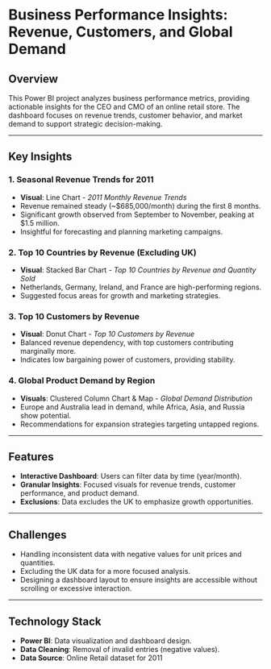 # **Business Performance Insights: Revenue, Customers, and Global Demand**

## **Overview**
This Power BI project analyzes business performance metrics, providing actionable insights for the CEO and CMO of an online retail store. The dashboard focuses on revenue trends, customer behavior, and market demand to support strategic decision-making.

---

## **Key Insights**
### **1. Seasonal Revenue Trends for 2011**
- **Visual**: Line Chart - *2011 Monthly Revenue Trends*
- Revenue remained steady (~$685,000/month) during the first 8 months.
- Significant growth observed from September to November, peaking at $1.5 million.
- Insightful for forecasting and planning marketing campaigns.

### **2. Top 10 Countries by Revenue (Excluding UK)**
- **Visual**: Stacked Bar Chart - *Top 10 Countries by Revenue and Quantity Sold*
- Netherlands, Germany, Ireland, and France are high-performing regions.
- Suggested focus areas for growth and marketing strategies.

### **3. Top 10 Customers by Revenue**
- **Visual**: Donut Chart - *Top 10 Customers by Revenue*
- Balanced revenue dependency, with top customers contributing marginally more.
- Indicates low bargaining power of customers, providing stability.

### **4. Global Product Demand by Region**
- **Visuals**: Clustered Column Chart & Map - *Global Demand Distribution*
- Europe and Australia lead in demand, while Africa, Asia, and Russia show potential.
- Recommendations for expansion strategies targeting untapped regions.

---

## **Features**
- **Interactive Dashboard**: Users can filter data by time (year/month).
- **Granular Insights**: Focused visuals for revenue trends, customer performance, and product demand.
- **Exclusions**: Data excludes the UK to emphasize growth opportunities.

---

## **Challenges**
- Handling inconsistent data with negative values for unit prices and quantities.
- Excluding the UK data for a more focused analysis.
- Designing a dashboard layout to ensure insights are accessible without scrolling or excessive interaction.

---    
## **Technology Stack**
- **Power BI**: Data visualization and dashboard design.
- **Data Cleaning**: Removal of invalid entries (negative values).
- **Data Source**: Online Retail dataset for 2011



